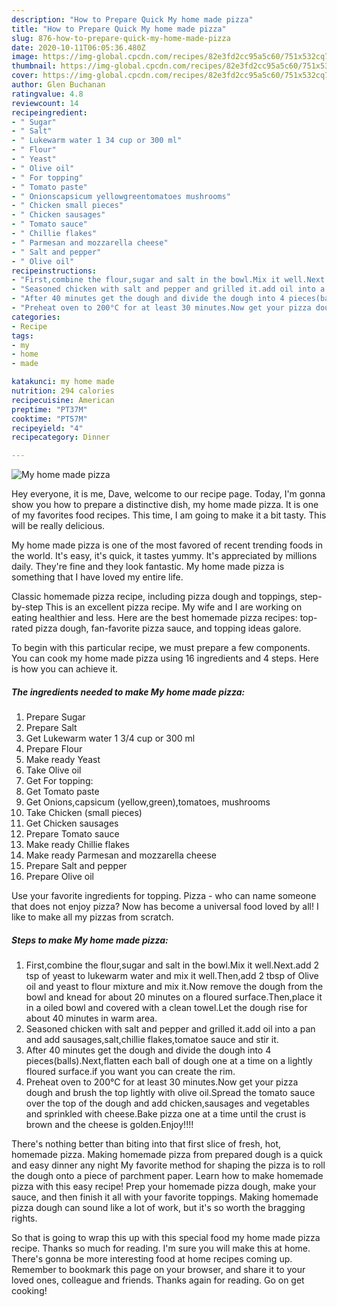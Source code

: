 ```yaml
---
description: "How to Prepare Quick My home made pizza"
title: "How to Prepare Quick My home made pizza"
slug: 876-how-to-prepare-quick-my-home-made-pizza
date: 2020-10-11T06:05:36.480Z
image: https://img-global.cpcdn.com/recipes/82e3fd2cc95a5c60/751x532cq70/my-home-made-pizza-recipe-main-photo.jpg
thumbnail: https://img-global.cpcdn.com/recipes/82e3fd2cc95a5c60/751x532cq70/my-home-made-pizza-recipe-main-photo.jpg
cover: https://img-global.cpcdn.com/recipes/82e3fd2cc95a5c60/751x532cq70/my-home-made-pizza-recipe-main-photo.jpg
author: Glen Buchanan
ratingvalue: 4.8
reviewcount: 14
recipeingredient:
- " Sugar"
- " Salt"
- " Lukewarm water 1 34 cup or 300 ml"
- " Flour"
- " Yeast"
- " Olive oil"
- " For topping"
- " Tomato paste"
- " Onionscapsicum yellowgreentomatoes mushrooms"
- " Chicken small pieces"
- " Chicken sausages"
- " Tomato sauce"
- " Chillie flakes"
- " Parmesan and mozzarella cheese"
- " Salt and pepper"
- " Olive oil"
recipeinstructions:
- "First,combine the flour,sugar and salt in the bowl.Mix it well.Next.add 2 tsp of yeast to lukewarm water and mix it well.Then,add 2 tbsp of Olive oil and yeast to flour mixture and mix it.Now remove the dough from the bowl and knead for about 20 minutes on a floured surface.Then,place it in a oiled bowl and covered with a clean towel.Let the dough rise for about 40 minutes in warm area."
- "Seasoned chicken with salt and pepper and grilled it.add oil into a pan and add sausages,salt,chillie flakes,tomatoe sauce and stir it."
- "After 40 minutes get the dough and divide the dough into 4 pieces(balls).Next,flatten each ball of dough one at a time on a lightly floured surface.if you want you can create the rim."
- "Preheat oven to 200°C for at least 30 minutes.Now get your pizza dough and brush the top lightly with olive oil.Spread the tomato sauce over the top of the dough and add chicken,sausages and vegetables and sprinkled with cheese.Bake pizza one at a time until the crust is brown and the cheese is golden.Enjoy!!!!"
categories:
- Recipe
tags:
- my
- home
- made

katakunci: my home made 
nutrition: 294 calories
recipecuisine: American
preptime: "PT37M"
cooktime: "PT57M"
recipeyield: "4"
recipecategory: Dinner

---
```



![My home made pizza](https://img-global.cpcdn.com/recipes/82e3fd2cc95a5c60/751x532cq70/my-home-made-pizza-recipe-main-photo.jpg)

Hey everyone, it is me, Dave, welcome to our recipe page. Today, I'm gonna show you how to prepare a distinctive dish, my home made pizza. It is one of my favorites food recipes. This time, I am going to make it a bit tasty. This will be really delicious.

My home made pizza is one of the most favored of recent trending foods in the world. It's easy, it's quick, it tastes yummy. It's appreciated by millions daily. They're fine and they look fantastic. My home made pizza is something that I have loved my entire life.

Classic homemade pizza recipe, including pizza dough and toppings, step-by-step This is an excellent pizza recipe. My wife and I are working on eating healthier and less. Here are the best homemade pizza recipes: top-rated pizza dough, fan-favorite pizza sauce, and topping ideas galore.


To begin with this particular recipe, we must prepare a few components. You can cook my home made pizza using 16 ingredients and 4 steps. Here is how you can achieve it.

<!--inarticleads1-->

##### The ingredients needed to make My home made pizza:

1. Prepare  Sugar
1. Prepare  Salt
1. Get  Lukewarm water 1 3/4 cup or 300 ml
1. Prepare  Flour
1. Make ready  Yeast
1. Take  Olive oil
1. Get  For topping:
1. Get  Tomato paste
1. Get  Onions,capsicum (yellow,green),tomatoes, mushrooms
1. Take  Chicken (small pieces)
1. Get  Chicken sausages
1. Prepare  Tomato sauce
1. Make ready  Chillie flakes
1. Make ready  Parmesan and mozzarella cheese
1. Prepare  Salt and pepper
1. Prepare  Olive oil


Use your favorite ingredients for topping. Pizza - who can name someone that does not enjoy pizza? Now has become a universal food loved by all! I like to make all my pizzas from scratch. 

<!--inarticleads2-->

##### Steps to make My home made pizza:

1. First,combine the flour,sugar and salt in the bowl.Mix it well.Next.add 2 tsp of yeast to lukewarm water and mix it well.Then,add 2 tbsp of Olive oil and yeast to flour mixture and mix it.Now remove the dough from the bowl and knead for about 20 minutes on a floured surface.Then,place it in a oiled bowl and covered with a clean towel.Let the dough rise for about 40 minutes in warm area.
1. Seasoned chicken with salt and pepper and grilled it.add oil into a pan and add sausages,salt,chillie flakes,tomatoe sauce and stir it.
1. After 40 minutes get the dough and divide the dough into 4 pieces(balls).Next,flatten each ball of dough one at a time on a lightly floured surface.if you want you can create the rim.
1. Preheat oven to 200°C for at least 30 minutes.Now get your pizza dough and brush the top lightly with olive oil.Spread the tomato sauce over the top of the dough and add chicken,sausages and vegetables and sprinkled with cheese.Bake pizza one at a time until the crust is brown and the cheese is golden.Enjoy!!!!


There&#39;s nothing better than biting into that first slice of fresh, hot, homemade pizza. Making homemade pizza from prepared dough is a quick and easy dinner any night My favorite method for shaping the pizza is to roll the dough onto a piece of parchment paper. Learn how to make homemade pizza with this easy recipe! Prep your homemade pizza dough, make your sauce, and then finish it all with your favorite toppings. Making homemade pizza dough can sound like a lot of work, but it&#39;s so worth the bragging rights. 

So that is going to wrap this up with this special food my home made pizza recipe. Thanks so much for reading. I'm sure you will make this at home. There's gonna be more interesting food at home recipes coming up. Remember to bookmark this page on your browser, and share it to your loved ones, colleague and friends. Thanks again for reading. Go on get cooking!
